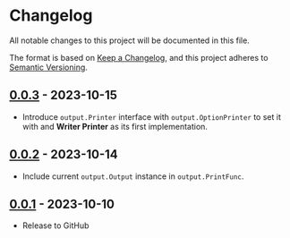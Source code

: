 # Changelog

All notable changes to this project will be documented in this file.

The format is based on [Keep a Changelog](https://keepachangelog.com/en/1.0.0/),
and this project adheres to [Semantic Versioning](https://semver.org/spec/v2.0.0.html).

## [0.0.3] - 2023-10-15

* Introduce `output.Printer` interface with `output.OptionPrinter` to set it with and **Writer Printer** as its first
  implementation.

## [0.0.2] - 2023-10-14

* Include current `output.Output` instance in `output.PrintFunc`.

## [0.0.1] - 2023-10-10

* Release to GitHub

[0.0.3]: https://github.com/SevenOfSpades/go-aggregated-output/releases/tag/v0.0.3
[0.0.2]: https://github.com/SevenOfSpades/go-aggregated-output/releases/tag/v0.0.2
[0.0.1]: https://github.com/SevenOfSpades/go-aggregated-output/releases/tag/v0.0.1